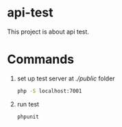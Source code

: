 # api-test

This project is about api test.

# Commands

1. set up test server at *./public* folder

    ```bash
    php -S localhost:7001
    ```

2. run test
    
    ```bash
    phpunit
    ```
